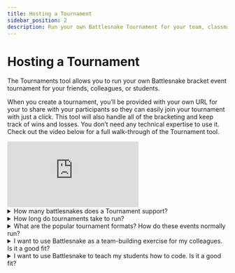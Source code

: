 ```yaml
---
title: Hosting a Tournament
sidebar_position: 2
description: Run your own Battlesnake Tournament for your team, classmates, or friends in just a few clicks. 
---
```


# Hosting a Tournament
The Tournaments tool allows you to run your own Battlesnake bracket event tournament for your friends, colleagues, or students.

When you create a tournament, you’ll be provided with your own URL for your to share with your participants so they can easily join your tournament with just a click. This tool will also handle all of the bracketing and keep track of wins and losses. You don’t need any technical expertise to use it. Check out the video below for a full walk-through of the Tournament tool.


<iframe class="video" src="https://youtu.be/9-yPI35TnbM" title="YouTube video player" frameborder="0" allow="accelerometer; autoplay; clipboard-write; encrypted-media; gyroscope; picture-in-picture; web-share" allowfullscreen></iframe>


<details><summary>How many battlesnakes does a Tournament support? </summary>
<p>

#### Tournaments can support anywhere from 4 - 32 Battlesnakes. Ideally, you want at least 4 or more players in a tournament. Usually, 16 Battlesnakes is the sweet spot, but you can have as many as 32 in a single tournament. 

If you want to run an event with more than 32 battlesnakes, you can simply create two separate tournaments. 

</p>
</details>

<details><summary>How long do tournaments take to run?</summary>
<p>

#### That depends on the number of Battlesnakes in your tournament and how long you give people time to build them. That said, typical tournaments with 16 snakes take about 60-90 minutes to run. 

</p>
</details>

<details><summary>What are the popular tournament formats? How do these events normally run?</summary>
<p>

#### Most people find it easiest to run a Standard Game Mode (4 Battlesnake per match) on a Standard 11x11 map. This is plenty challenging for folks who have been newly introduced to Battlesnake. 

Typically, it takes people about half a day to figure out how to get their snakes running, and another half to work on the strategy and implementation. We find giving people at least one full day to work on their snakes generates the best results. 

Alternatively, some people have run week-long events where developers work on their snakes throughout the week and then gather to watch one final tournament. 

</p>
</details>

<details><summary>I want to use Battlesnake as a team-building exercise for my colleagues. Is it a good fit?</summary>
<p>

#### Definitely! This tool was created due to popular demand for uses exactly like this! It works for both large and small teams looking to do something different and even learn something new. It’s challenging to describe the singular thrill you get when you watch your Battlesnake fight your peers and win. 

</p>
</details>



<details><summary>I want to use Battlesnake to teach my students how to code. Is it a good fit?</summary>
<p>

#### It definitely can be! There have been many educators who have loved using Battlesnake to teach at both the high school and university level. 

That said, your must already know how to code to find success with Battlesnake. It will not teach you how to code, but if you already know the basics, you can use it to learn new tech and test your creativity with the skills you already have under your belt. 

</p>
</details>

